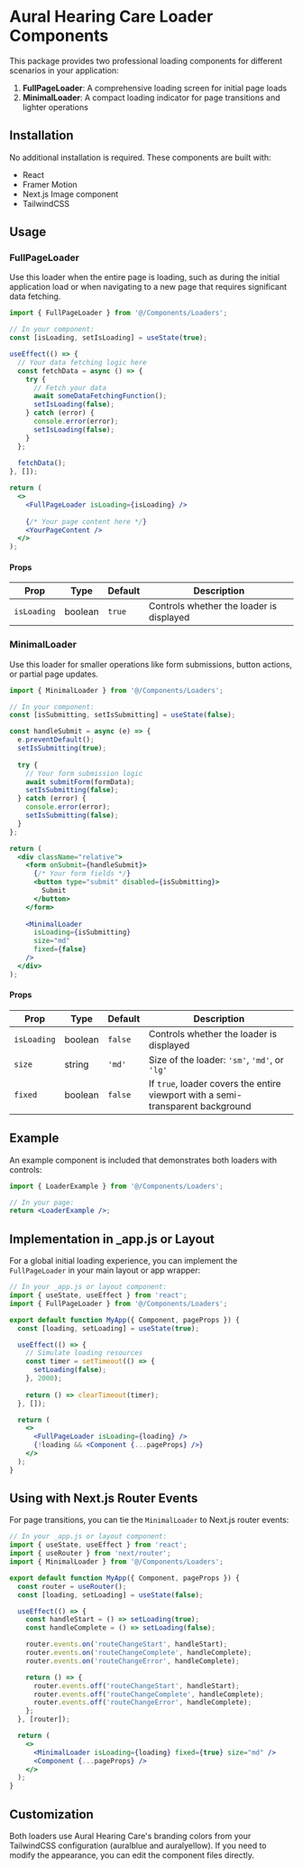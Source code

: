# Aural Hearing Care Loader Components

This package provides two professional loading components for different scenarios in your application:

1. **FullPageLoader**: A comprehensive loading screen for initial page loads
2. **MinimalLoader**: A compact loading indicator for page transitions and lighter operations

## Installation

No additional installation is required. These components are built with:
- React
- Framer Motion
- Next.js Image component
- TailwindCSS

## Usage

### FullPageLoader

Use this loader when the entire page is loading, such as during the initial application load or when navigating to a new page that requires significant data fetching.

```jsx
import { FullPageLoader } from '@/Components/Loaders';

// In your component:
const [isLoading, setIsLoading] = useState(true);

useEffect(() => {
  // Your data fetching logic here
  const fetchData = async () => {
    try {
      // Fetch your data
      await someDataFetchingFunction();
      setIsLoading(false);
    } catch (error) {
      console.error(error);
      setIsLoading(false);
    }
  };
  
  fetchData();
}, []);

return (
  <>
    <FullPageLoader isLoading={isLoading} />
    
    {/* Your page content here */}
    <YourPageContent />
  </>
);
```

#### Props

| Prop | Type | Default | Description |
|------|------|---------|-------------|
| `isLoading` | boolean | `true` | Controls whether the loader is displayed |

### MinimalLoader

Use this loader for smaller operations like form submissions, button actions, or partial page updates.

```jsx
import { MinimalLoader } from '@/Components/Loaders';

// In your component:
const [isSubmitting, setIsSubmitting] = useState(false);

const handleSubmit = async (e) => {
  e.preventDefault();
  setIsSubmitting(true);
  
  try {
    // Your form submission logic
    await submitForm(formData);
    setIsSubmitting(false);
  } catch (error) {
    console.error(error);
    setIsSubmitting(false);
  }
};

return (
  <div className="relative">
    <form onSubmit={handleSubmit}>
      {/* Your form fields */}
      <button type="submit" disabled={isSubmitting}>
        Submit
      </button>
    </form>
    
    <MinimalLoader 
      isLoading={isSubmitting} 
      size="md" 
      fixed={false} 
    />
  </div>
);
```

#### Props

| Prop | Type | Default | Description |
|------|------|---------|-------------|
| `isLoading` | boolean | `false` | Controls whether the loader is displayed |
| `size` | string | `'md'` | Size of the loader: `'sm'`, `'md'`, or `'lg'` |
| `fixed` | boolean | `false` | If `true`, loader covers the entire viewport with a semi-transparent background |

## Example

An example component is included that demonstrates both loaders with controls:

```jsx
import { LoaderExample } from '@/Components/Loaders';

// In your page:
return <LoaderExample />;
```

## Implementation in _app.js or Layout

For a global initial loading experience, you can implement the `FullPageLoader` in your main layout or app wrapper:

```jsx
// In your _app.js or layout component:
import { useState, useEffect } from 'react';
import { FullPageLoader } from '@/Components/Loaders';

export default function MyApp({ Component, pageProps }) {
  const [loading, setLoading] = useState(true);

  useEffect(() => {
    // Simulate loading resources
    const timer = setTimeout(() => {
      setLoading(false);
    }, 2000);
    
    return () => clearTimeout(timer);
  }, []);

  return (
    <>
      <FullPageLoader isLoading={loading} />
      {!loading && <Component {...pageProps} />}
    </>
  );
}
```

## Using with Next.js Router Events

For page transitions, you can tie the `MinimalLoader` to Next.js router events:

```jsx
// In your _app.js or layout component:
import { useState, useEffect } from 'react';
import { useRouter } from 'next/router';
import { MinimalLoader } from '@/Components/Loaders';

export default function MyApp({ Component, pageProps }) {
  const router = useRouter();
  const [loading, setLoading] = useState(false);

  useEffect(() => {
    const handleStart = () => setLoading(true);
    const handleComplete = () => setLoading(false);

    router.events.on('routeChangeStart', handleStart);
    router.events.on('routeChangeComplete', handleComplete);
    router.events.on('routeChangeError', handleComplete);

    return () => {
      router.events.off('routeChangeStart', handleStart);
      router.events.off('routeChangeComplete', handleComplete);
      router.events.off('routeChangeError', handleComplete);
    };
  }, [router]);

  return (
    <>
      <MinimalLoader isLoading={loading} fixed={true} size="md" />
      <Component {...pageProps} />
    </>
  );
}
```

## Customization

Both loaders use Aural Hearing Care's branding colors from your TailwindCSS configuration (auralblue and auralyellow). If you need to modify the appearance, you can edit the component files directly. 